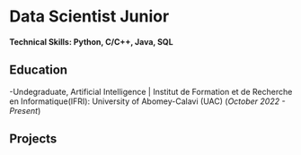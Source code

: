 # Data Scientist Junior
#### Technical Skills: Python, C/C++, Java, SQL
## Education
-Undegraduate, Artificial Intelligence | Institut de Formation et de Recherche en Informatique(IFRI): University of Abomey-Calavi (UAC) (_October 2022 - Present_)
## Projects
